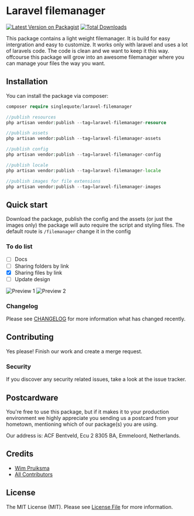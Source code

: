 # Laravel filemanager

[![Latest Version on Packagist](https://img.shields.io/packagist/v/singlequote/laravel-filemanager.svg?style=flat-square)](https://packagist.org/packages/singlequote/laravel-filemanager)
[![Total Downloads](https://img.shields.io/packagist/dt/singlequote/laravel-filemanager.svg?style=flat-square)](https://packagist.org/packages/singlequote/laravel-filemanager)

This package contains a light weight filemanager. It is build for easy intergration and easy to customize. It works only with laravel and uses a lot of laravels code. The code is clean and we want to keep it this way. offcourse this package will grow into an awesome filemanager where you can manage your files the way you want.

## Installation

You can install the package via composer:

```php
composer require singlequote/laravel-filemanager

//publish resources
php artisan vendor:publish --tag=laravel-filemanager-resource

//publish assets
php artisan vendor:publish --tag=laravel-filemanager-assets

//publish config
php artisan vendor:publish --tag=laravel-filemanager-config

//publish locale
php artisan vendor:publish --tag=laravel-filemanager-locale

//publish images for file extensions
php artisan vendor:publish --tag=laravel-filemanager-images
```
## Quick start
Download the package, publish the config and the assets (or just the images only) the package will auto require the script and styling files. The default route is  `/filemanager` change it in the config

### To do list

 - [ ] Docs
 - [ ] Sharing folders by link
 - [x] Sharing files by link
 - [ ] Update design

![Preview 1](https://i.gyazo.com/230b5bbf3828807dd9fee340dae65eb2.jpg)
![Preview 2](https://i.gyazo.com/e21b610a0756a6cc753d830cb7a20a5e.jpg)

### Changelog

Please see [CHANGELOG](CHANGELOG.md) for more information what has changed recently.

## Contributing
Yes please! Finish our work and create a merge request.

### Security

If you discover any security related issues, take a look at the issue tracker.

## Postcardware

You're free to use this package, but if it makes it to your production environment we highly appreciate you sending us a postcard from your hometown, mentioning which of our package(s) you are using.

Our address is: ACF Bentveld, Ecu 2 8305 BA, Emmeloord, Netherlands.

## Credits

- [Wim Pruiksma](https://github.com/wimurk)
- [All Contributors](../../contributors)

## License

The MIT License (MIT). Please see [License File](LICENSE.md) for more information.
